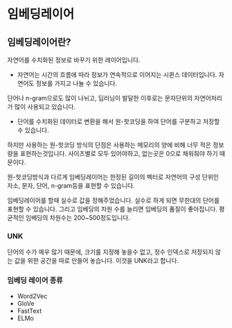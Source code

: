 # 임베딩레이어
## 임베딩레이어란?
자연어를 수치화된 정보로 바꾸기 위한 레이어입니다.
- 자연어는 시간의 흐름에 따라 정보가 연속적으로 이어지는 시퀸스 데이터입니다. 자연어도 정보를 가지고 나눌 수 있습니다.

단어나 n-gram으로도 많이 나뉘고, 딥러닝이 발달한 이후로는 문자단위의 자연어처리가 많이 사용되고 있습니다.

- 단어를 수치화된 데이터로 변환을 해서 원-핫코딩을 하여 단어를 구분하고 저장할 수 있습니다.

하지만 사용하는 원-핫코딩 방식의 단점은 사용하는 메모리의 양에 비해 너무 적은 정보량을 표현하는것입니다.
사이즈별로 모두 있어야하고, 없는곳은 0으로 채워줘야 하기 때문이다.

원-핫코딩방식과 다르게 임베딩레이어는 한정된 길이의 벡터로 자연어의 구성 단위인 자소, 문자, 단어, n-gram등을 표현할 수 있습니다.

임베딩레이어를 할때 실수로 값을 정해주었습니다. 실수로 하게 되면 무한대의 단어를 표현할 수 있습니다. 그리고 임베딩의 차원 수를 늘리면 임베딩의 품질이 좋아집니다. 평균적인 임베딩의 차원수는 200~500정도입니다.

### UNK
단어의 수가 매우 많기 때문에, 크기를 지정해 놓을수 없고, 정수 인덱스로 저장되지 않는 값을 위한 공간을 따로 만들어 놓습니다. 이것을 UNK라고 합니다.

### 임베딩 레이어 종류
- Word2Vec
- GloVe
- FastText
- ELMo
